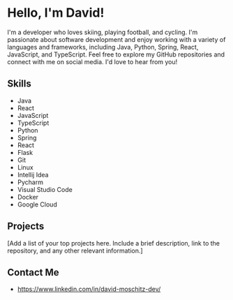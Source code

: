 # Hello, I'm David!

I'm a developer who loves skiing, playing football, and cycling. I'm passionate about software development and enjoy working with a variety of languages and frameworks, including Java, Python, Spring, React, JavaScript, and TypeScript.
Feel free to explore my GitHub repositories and connect with me on social media. I'd love to hear from you!

## Skills

- Java
- React
- JavaScript
- TypeScript
- Python
- Spring
- React
- Flask
- Git
- Linux
- Intellij Idea
- Pycharm
- Visual Studio Code
- Docker
- Google Cloud

## Projects

[Add a list of your top projects here. Include a brief description, link to the repository, and any other relevant information.]

## Contact Me

- https://www.linkedin.com/in/david-moschitz-dev/


